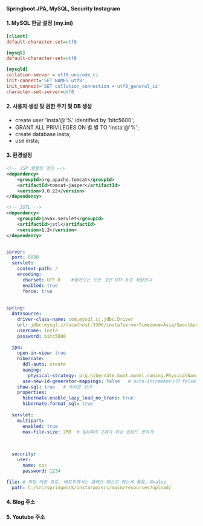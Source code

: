 #### Springboot JPA, MySQL, Security Instagram


#### 1. MySQL 한글 설정 (my.ini)
```ini
[client]
default-character-set=utf8

[mysql]
default-character-set=utf8

[mysqld]
collation-server = utf8_unicode_ci
init-connect='SET NAMES utf8'
init_connect='SET collation_connection = utf8_general_ci'
character-set-server=utf8
```

#### 2. 사용자 생성 및 권한 주기 및 DB 생성
- create user 'insta'@'%' identified by 'bitc5600';
- GRANT ALL PRIVILEGES ON 별.별 TO 'insta'@'%';
- create database insta;
- use insta;

#### 3. 환경설정
```xml
<!-- JSP 템플릿 엔진 -->
<dependency>
	<groupId>org.apache.tomcat</groupId>
	<artifactId>tomcat-jasper</artifactId>
	<version>9.0.22</version>
</dependency>

<!-- JSTL -->
<dependency>
	<groupId>javax.servlet</groupId>
	<artifactId>jstl</artifactId>
	<version>1.2</version>
</dependency>
```

```yml

server:
  port: 8080
  servlet:
    context-path: /
    encoding:
      charset: UTF-8    #들어오는 모든 것은 UTF-8로 세팅된다
      enabled: true
      force: true
      
      
spring:
  datasource:
    driver-class-name: com.mysql.cj.jdbc.Driver
    url: jdbc:mysql://localhost:3306/insta?serverTimezone=Asia/Seoul&useSSL=false&allowPublicKeyRetrieval=true
    username: insta
    password: bitc5600
    
  jpa:
    open-in-view: true
    hibernate:
      ddl-auto: create
      naming:
        physical-strategy: org.hibernate.boot.model.naming.PhysicalNamingStrategyStandardImpl #네이밍 전략
      use-new-id-generator-mappings: false   # auto-increment쓰면 false로 해준다
    show-sql: true   # 쿼리문 보기
    properties:
      hibernate.enable_lazy_load_no_trans: true  
      hibernate.format_sql: true
      
  servlet:
    multipart:
      enabled: true
      max-file-size: 2MB  # 멀티파트 2메가 이상 업로드 못하게

 
      
  security:
    user:
      name: cos
      password: 1234   

file: # 파일 저장 경로, 배포위해서는 클래스 패스로 하는게 좋음, @value
  path: C:/src/springwork/instaram/src/main/resources/upload/
```

#### 4. Blog 주소


#### 5. Youtube 주소
